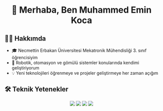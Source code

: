 <h1 align="center">👋 Merhaba, Ben Muhammed Emin Koca</h1>



## 👨‍🎓 Hakkımda

- 🎓 Necmettin Erbakan Üniversitesi Mekatronik Mühendisliği 3. sınıf öğrencisiyim
- 🤖 Robotik, otomasyon ve gömülü sistemler konularında kendimi geliştiriyorum
- 💡 Yeni teknolojileri öğrenmeye ve projeler geliştirmeye her zaman açığım

## 🛠 Teknik Yetenekler

<p align="center">
  <img src="https://img.shields.io/badge/C++-00599C?style=for-the-badge&logo=c%2B%2B&logoColor=white" />
  <img src="https://img.shields.io/badge/Python-3776AB?style=for-the-badge&logo=python&logoColor=white" />
  <img src="https://img.shields.io/badge/Arduino-00979D?style=for-the-badge&logo=Arduino&logoColor=white" />
  <img src="https://img.shields.io/badge/CAD-A5915F?style=for-the-badge&logo=autodesk&logoColor=white" />
</p>




